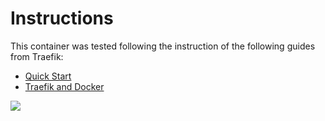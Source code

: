 # Instructions

This container was tested following the instruction of the following guides from
Traefik:

- [Quick Start](https://doc.traefik.io/traefik/getting-started/quick-start/)
- [Traefik and Docker](https://doc.traefik.io/traefik/routing/providers/docker/)

![](https://doc.traefik.io/traefik/assets/img/quickstart-diagram.png)


